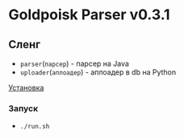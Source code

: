 ﻿# Goldpoisk Parser v0.3.1

## Сленг
* `parser`(`парсер`) - парсер на Java
* `uploader`(`аплоадер`) - аплоадер в db на Python

[Установка](docs/INSTALL.md)

### Запуск
* `./run.sh`
